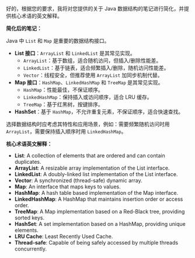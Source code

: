 好的，根据您的要求，我将对您提供的关于 Java 数据结构的笔记进行简化，并提供核心术语的英文解释。

**简化后的笔记：**

Java 中 `List` 和 `Map` 是重要的数据结构接口。

*   **List 接口**：`ArrayList` 和 `LinkedList` 是其常见实现。
    *   `ArrayList`：基于数组，适合随机访问，但插入/删除性能差。
    *   `LinkedList`：基于链表，适合频繁插入/删除，随机访问性能差。
    *   `Vector`：线程安全，但推荐使用 `ArrayList` 加同步机制代替。
*   **Map 接口**：`HashMap`、`LinkedHashMap` 和 `TreeMap` 是其常见实现。
    *   `HashMap`：性能最佳，不保证顺序。
    *   `LinkedHashMap`：保持插入或访问顺序，适合 LRU 缓存。
    *   `TreeMap`：基于红黑树，按键排序。
*   **HashSet**：基于 `HashMap`，不允许重复元素，不保证顺序，适合快速查找。

选择数据结构时应考虑其特性和应用场景，例如：需要频繁随机访问时用 `ArrayList`，需要保持插入顺序时用 `LinkedHashMap`。

**核心术语英文解释：**

*   **List**: A collection of elements that are ordered and can contain duplicates.
*   **ArrayList**: A resizable array implementation of the List interface.
*   **LinkedList**: A doubly-linked list implementation of the List interface.
*   **Vector**: A synchronized (thread-safe) dynamic array.
*   **Map**: An interface that maps keys to values.
*   **HashMap**: A hash table based implementation of the Map interface.
*   **LinkedHashMap**: A HashMap that maintains insertion order or access order.
*   **TreeMap**: A Map implementation based on a Red-Black tree, providing sorted keys.
*   **HashSet**: A set implementation based on a HashMap, providing unique elements.
*   **LRU Cache**: Least Recently Used Cache.
*   **Thread-safe**: Capable of being safely accessed by multiple threads concurrently.
